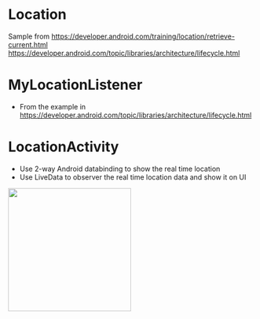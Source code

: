 # Location


Sample from 
https://developer.android.com/training/location/retrieve-current.html
https://developer.android.com/topic/libraries/architecture/lifecycle.html

# MyLocationListener
- From the example in https://developer.android.com/topic/libraries/architecture/lifecycle.html

# LocationActivity
- Use 2-way Android databinding to show the real time location 
- Use LiveData to observer the real time location data and show it on UI 

<p>
  <img src="https://user-images.githubusercontent.com/5112837/30737671-03007544-9fba-11e7-86f2-8a42e798c910.png" width="250">
</p>
